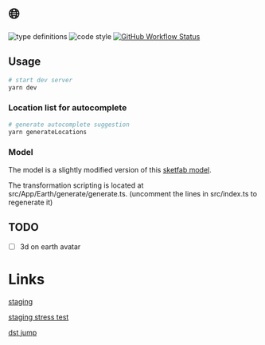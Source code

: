 # 🌐

![type definitions](https://img.shields.io/npm/types/typescript?style=flat-square)
![code style](https://img.shields.io/badge/code_style-prettier-ff69b4.svg?style=flat-square)
[![GitHub Workflow Status](https://img.shields.io/github/workflow/status/platane/timezone-rocks/test?label=test&style=flat-square)](https://github.com/Platane/timezone-rocks/actions/workflows/main.yml)

## Usage

```sh
# start dev server
yarn dev
```

### Location list for autocomplete

```sh
# generate autocomplete suggestion
yarn generateLocations
```

### Model

The model is a slightly modified version of this [sketfab model](https://sketchfab.com/3d-models/earth-0caafb7e837047a688a3e504c0ea74af).

The transformation scripting is located at src/App/Earth/generate/generate.ts. (uncomment the lines in src/index.ts to regenerate it)

## TODO

- [ ] 3d on earth avatar

# Links

[staging](https://staging-timezone-rocks.surge.sh)

[staging stress test](https://staging-timezone-rocks.surge.sh/#00000100200300400500600700800900a00b00c00d00e00f00g00h00i00j00k00l00m00n00o00p00q00r00s00t00u00v00w00x00y00z01001101201301401501601701801901a01b01c01d01e01f01g01h01i01j01k01l01m01n01o01p01q01r01s01t01u01v01w01x01y01z02002102202302402502602702802902a02b02c02d02e02f02g02h02i02j02k02l02m02n02o02p02q02r)

[dst jump](https://staging-timezone-rocks.surge.sh/#hYEC-2021-03-28T09:45z)
